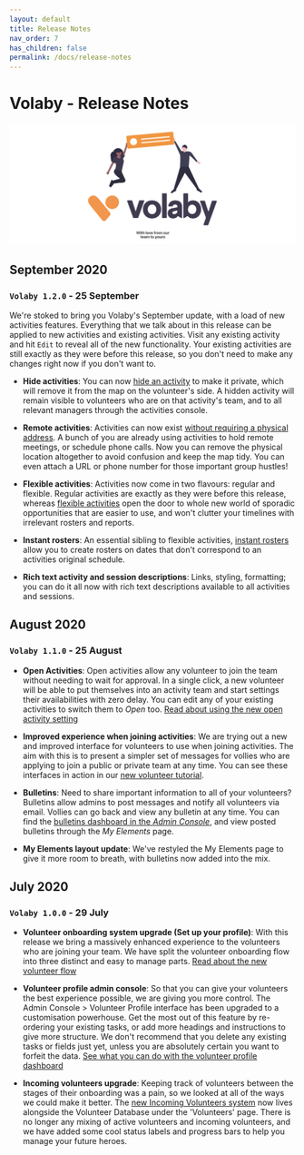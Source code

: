 ```yaml
---
layout: default
title: Release Notes
nav_order: 7
has_children: false
permalink: /docs/release-notes
---
```


# Volaby - Release Notes

![Location of the edit roster button](./assets/volaby.release-notes-header.png)

## September 2020

### `Volaby 1.2.0` - 25 September

We're stoked to bring you Volaby's September update, with a load of new activities features. Everything that we talk about in this release can be applied to new activities and existing activities. Visit any existing activity and hit `Edit` to reveal all of the new functionality. Your existing activities are still exactly as they were before this release, so you don't need to make any changes right now if you don't want to.

- **Hide activities**: You can now [hide an activity](https://guide.volaby.org/docs/managers/creating-an-activity/#privacy-settings) to make it private, which will remove it from the map on the volunteer's side. A hidden activity will remain visible to volunteers who are on that activity's team, and to all relevant managers through the activities console.

- **Remote activities**: Activities can now exist [without requiring a physical address](https://guide.volaby.org/docs/managers/creating-an-activity/#location). A bunch of you are already using activities to hold remote meetings, or schedule phone calls. Now you can remove the physical location altogether to avoid confusion and keep the map tidy. You can even attach a URL or phone number for those important group hustles!

- **Flexible activities**: Activities now come in two flavours: regular and flexible. Regular activities are exactly as they were before this release, whereas [flexible activities](https://guide.volaby.org/docs/managers/creating-an-activity/#activity-type) open the door to whole new world of sporadic opportunities that are easier to use, and won't clutter your timelines with irrelevant rosters and reports.

- **Instant rosters**: An essential sibling to flexible activities, [instant rosters](https://guide.volaby.org/docs/managers/create-an-instant-roster/) allow you to create rosters on dates that don't correspond to an activities original schedule.

- **Rich text activity and session descriptions**: Links, styling, formatting; you can do it all now with rich text descriptions available to all activities and sessions.

## August 2020

### `Volaby 1.1.0` - 25 August

- **Open Activities**: Open activities allow any volunteer to join the team without needing to wait for approval. In a single click, a new volunteer will be able to put themselves into an activity team and start settings their availabilities with zero delay. You can edit any of your existing activities to switch them to _Open_ too. [Read about using the new open activity setting](https://guide.volaby.org/docs/managers/creating-an-activity/)

- **Improved experience when joining activities**: We are trying out a new and improved interface for volunteers to use when joining activities. The aim with this is to present a simpler set of messages for vollies who are applying to join a public or private team at any time. You can see these interfaces in action in our [new volunteer tutorial](https://guide.volaby.org/docs/volunteers/applying-to-join-a-team/#finding-an-activity).

- **Bulletins**: Need to share important information to all of your volunteers? Bulletins allow admins to post messages and notify all volunteers via email. Vollies can go back and view any bulletin at any time. You can find the [bulletins dashboard in the _Admin Console_](https://guide.volaby.org/docs/managers/posting-updates-with-bulletins/), and view posted bulletins through the _My Elements_ page.

- **My Elements layout update**: We've restyled the My Elements page to give it more room to breath, with bulletins now added into the mix.

## July 2020

### `Volaby 1.0.0` - 29 July

- **Volunteer onboarding system upgrade (Set up your profile)**: With this release we bring a massively enhanced experience to the volunteers who are joining your team. We have split the volunteer onboarding flow into three distinct and easy to manage parts. [Read about the new volunteer flow](https://guide.volaby.org/docs/managers/configuring-your-onboarding-flow/)

- **Volunteer profile admin console**: So that you can give your volunteers the best experience possible, we are giving you more control. The Admin Console > Volunteer Profile interface has been upgraded to a customisation powerhouse. Get the most out of this feature by re-ordering your existing tasks, or add more headings and instructions to give more structure. We don't recommend that you delete any existing tasks or fields just yet, unless you are absolutely certain you want to forfeit the data. [See what you can do with the volunteer profile dashboard](https://guide.volaby.org/docs/managers/configuring-your-onboarding-flow/#creating-a-task)

- **Incoming volunteers upgrade**: Keeping track of volunteers between the stages of their onboarding was a pain, so we looked at all of the ways we could make it better. The [new Incoming Volunteers system](https://guide.volaby.org/docs/managers/tracking-onboarding-with-incoming-volunteers/) now lives alongside the Volunteer Database under the 'Volunteers' page. There is no longer any mixing of active volunteers and incoming volunteers, and we have added some cool status labels and progress bars to help you manage your future heroes.
